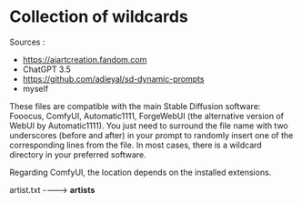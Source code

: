 # Collection of wildcards

Sources :

- https://aiartcreation.fandom.com
- ChatGPT 3.5
- https://github.com/adieyal/sd-dynamic-prompts
- myself

These files are compatible with the main Stable Diffusion software: Fooocus, ComfyUI, Automatic1111, ForgeWebUI (the alternative version of WebUI by Automatic1111).
You just need to surround the file name with two underscores (before and after) in your prompt to randomly insert one of the corresponding lines from the file.
In most cases, there is a wildcard directory in your preferred software.

Regarding ComfyUI, the location depends on the installed extensions.

artist.txt ---->   __artists__
